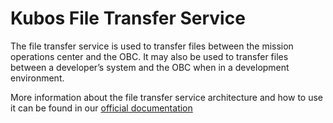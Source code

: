 # Kubos File Transfer Service

The file transfer service is used to transfer files between the mission operations
center and the OBC.
It may also be used to transfer files between a developer’s system and the OBC when
in a development environment.

More information about the file transfer service architecture and how to use it can
be found in our [official documentation](https://docs.kubos.com/latest/ecosystem/services/file.html)